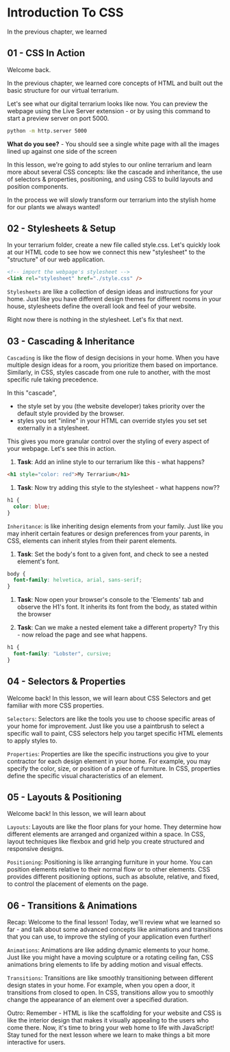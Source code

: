 # Introduction To CSS

In the previous chapter, we learned

## 01 - CSS In Action

Welcome back.

In the previous chapter, we learned core concepts of HTML and built out the basic structure for our virtual terrarium.

Let's see what our digital terrarium looks like now. You can preview the webpage using the Live Server extension - or by using this command to start a preview server on port 5000.

```bash
python -m http.server 5000
```

**What do you see?** - You should see a single white page with all the images lined up against one side of the screen

In this lesson, we're going to add styles to our online terrarium and learn more about several CSS concepts: like the cascade and inheritance, the use of selectors & properties, positioning, and using CSS to build layouts and position components.

In the process we will slowly transform our terrarium into the stylish home for our plants we always wanted!

## 02 - Stylesheets & Setup

In your terrarium folder, create a new file called style.css. Let's quickly look at our HTML code to see how we connect this new "stylesheet" to the "structure" of our web application.

```html
<!-- import the webpage's stylesheet -->
<link rel="stylesheet" href="./style.css" />
```

`Stylesheets` are like a collection of design ideas and instructions for your home. Just like you have different design themes for different rooms in your house, stylesheets define the overall look and feel of your website.

Right now there is nothing in the stylesheet. Let's fix that next.

## 03 - Cascading & Inheritance

`Cascading` is like the flow of design decisions in your home. When you have multiple design ideas for a room, you prioritize them based on importance. Similarly, in CSS, styles cascade from one rule to another, with the most specific rule taking precedence.

In this "cascade",

- the style set by you (the website developer) takes priority over the default style provided by the browser.
- styles you set "inline" in your HTML can override styles you set set externally in a stylesheet.

This gives you more granular control over the styling of every aspect of your webpage. Let's see this in action.

1. **Task**: Add an inline style to our terrarium like this - what happens?

```html
<h1 style="color: red">My Terrarium</h1>
```

1. **Task**: Now try adding this style to the stylesheet - what happens now??

```css
h1 {
  color: blue;
}
```

`Inheritance`:
is like inheriting design elements from your family. Just like you may inherit certain features or design preferences from your parents, in CSS, elements can inherit styles from their parent elements.

1. **Task**: Set the body's font to a given font, and check to see a nested element's font.

```css
body {
  font-family: helvetica, arial, sans-serif;
}
```

1. **Task**: Now open your browser's console to the 'Elements' tab and observe the H1's font. It inherits its font from the body, as stated within the browser

1. **Task**: Can we make a nested element take a different property? Try this - now reload the page and see what happens.

```css
h1 {
  font-family: "Lobster", cursive;
}
```

## 04 - Selectors & Properties

Welcome back! In this lesson, we will learn about CSS Selectors and get familiar with more CSS properties.

`Selectors`:
Selectors are like the tools you use to choose specific areas of your home for improvement. Just like you use a paintbrush to select a specific wall to paint, CSS selectors help you target specific HTML elements to apply styles to.

`Properties`: Properties are like the specific instructions you give to your contractor for each design element in your home. For example, you may specify the color, size, or position of a piece of furniture. In CSS, properties define the specific visual characteristics of an element.

## 05 - Layouts & Positioning

Welcome back! In this lesson, we will learn about

`Layouts`: Layouts are like the floor plans for your home. They determine how different elements are arranged and organized within a space. In CSS, layout techniques like flexbox and grid help you create structured and responsive designs.

`Positioning`: Positioning is like arranging furniture in your home. You can position elements relative to their normal flow or to other elements. CSS provides different positioning options, such as absolute, relative, and fixed, to control the placement of elements on the page.

## 06 - Transitions & Animations

Recap:
Welcome to the final lesson! Today, we'll review what we learned so far - and talk about some advanced concepts like animations and transitions that you can use, to improve the styling of your application even further!

`Animations`:
Animations are like adding dynamic elements to your home. Just like you might have a moving sculpture or a rotating ceiling fan, CSS animations bring elements to life by adding motion and visual effects.

`Transitions`:
Transitions are like smoothly transitioning between different design states in your home. For example, when you open a door, it transitions from closed to open. In CSS, transitions allow you to smoothly change the appearance of an element over a specified duration.

Outro:
Remember - HTML is like the scaffolding for your website and CSS is like the interior design that makes it visually appealing to the users who come there. Now, it's time to bring your web home to life with JavaScript! Stay tuned for the next lesson where we learn to make things a bit more interactive for users.
